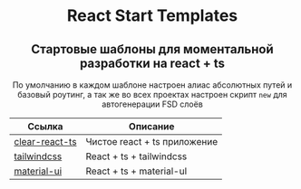 <div align="center">

# React Start Templates

## Стартовые шаблоны для моментальной разработки на react + ts

По умолчанию в каждом шаблоне настроен алиас абсолютных путей и базовый роутинг, а так же во всех проектах настроен скрипт `new` для автогенерации FSD слоёв

| Ссылка                                                                                  | Описание                     |
| --------------------------------------------------------------------------------------- | ---------------------------- |
| [clear-react-ts](https://github.com/KirKol94/react-start-templates/tree/clear-react-ts) | Чистое react + ts приложение |
| [tailwindcss](https://github.com/KirKol94/react-start-templates/tree/tailwindcss)       | React + ts + tailwindcss     |
| [material-ui](https://github.com/KirKol94/react-start-templates/tree/material-ui)       | React + ts + material-ul     |

</div>
